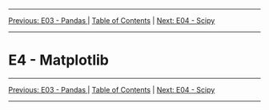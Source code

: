 <!-- Navigation -->

---

[Previous: E03 - Pandas ](./E03-Pandas.md) | [Table of Contents](./00-Table-of-Contents.md) | [Next: E04 - Scipy ](./E04-Scipy.md)

---
<!-- End Navigation -->
# E4 - Matplotlib

<!-- Navigation -->

---

[Previous: E03 - Pandas ](./E03-Pandas.md) | [Table of Contents](./00-Table-of-Contents.md) | [Next: E04 - Scipy ](./E04-Scipy.md)

---
<!-- End Navigation -->
